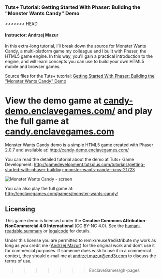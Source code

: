 ### Tuts+ Tutorial: Getting Started With Phaser: Building the "Monster Wants Candy" Demo

<<<<<<< HEAD
#### Instructor: Andrzej Mazur

In this extra-long tutorial, I'll break down the source for Monster Wants Candy, a multi-platform game my colleague and I built with Phaser, the HTML5 game engine. In this way, you'll gain a practical introduction to the engine, and will learn concepts you can use to build your own HTML5 mobile and browser games.

Source files for the Tuts+ tutorial: [Getting Started With Phaser: Building the "Monster Wants Candy" Demo](https://gamedevelopment.tutsplus.com/tutorials/getting-started-with-phaser-building-the-monster-wants-candy-demo--cms-21723)

View the demo game at [candy-demo.enclavegames.com/](http://candy-demo.enclavegames.com/) and play the full game at [candy.enclavegames.com](http://candy.enclavegames.com/)
=======
Monster Wants Candy demo is a simple HTML5 game created with Phaser 2.0.7 and available at: http://candy-demo.enclavegames.com/

You can read the detailed tutorial about the demo at Tuts+ Game Development: http://gamedevelopment.tutsplus.com/tutorials/getting-started-with-phaser-building-monster-wants-candy--cms-21723

![Monster Wants Candy - screen](https://cms-assets.tutsplus.com/uploads/users/22/posts/21723/image/monster-demo-screens.jpg)

You can also play the full game at: http://enclavegames.com/games/monster-wants-candy/

## Licensing

This game demo is licensed under the **Creative Commons Attribution-NonCommercial 4.0 International** (CC BY-NC 4.0). See the [human-readable summary](http://creativecommons.org/licenses/by-nc/4.0/) or [legalcode](http://creativecommons.org/licenses/by-nc/4.0/legalcode) for details.

Under this license you are permitted to remix/reuse/redistribute my work as long as you credit me ([Andrzej Mazur](http://end3r.com/)) for the original work and don’t use it for commercial purposes. If someone does wish to use it in a commercial context, they should e-mail me at andrzej.mazur@end3r.com to discuss the terms of use.
>>>>>>> EnclaveGames/gh-pages
